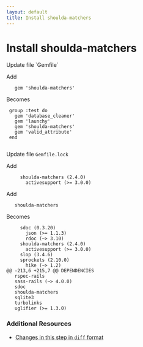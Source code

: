 ```yaml
---
layout: default
title: Install shoulda-matchers
---
```


<h1 id="main">Install shoulda-matchers</h1>
Update file `Gemfile`

Add
<pre><code>   gem &#39;shoulda-matchers&#39;</code></pre>


Becomes
<pre><code> group :test do
   gem &#39;database_cleaner&#39;
   gem &#39;launchy&#39;
   gem &#39;shoulda-matchers&#39;
   gem &#39;valid_attribute&#39;
 end
&nbsp;
</code></pre>


Update file `Gemfile.lock`

Add
<pre><code>     shoulda-matchers (2.4.0)
       activesupport (&gt;= 3.0.0)</code></pre>


Add
<pre><code>   shoulda-matchers</code></pre>


Becomes
<pre><code>     sdoc (0.3.20)
       json (&gt;= 1.1.3)
       rdoc (~&gt; 3.10)
     shoulda-matchers (2.4.0)
       activesupport (&gt;= 3.0.0)
     slop (3.4.6)
     sprockets (2.10.0)
       hike (~&gt; 1.2)
@@ -213,6 +215,7 @@ DEPENDENCIES
   rspec-rails
   sass-rails (~&gt; 4.0.0)
   sdoc
   shoulda-matchers
   sqlite3
   turbolinks
   uglifier (&gt;= 1.3.0)
</code></pre>



### Additional Resources

* [Changes in this step in `diff` format](https://github.com/software-academy/rails_getting_started_bdd/commit/111e856e42ef3665094a83d518e6afca6256b52f)

